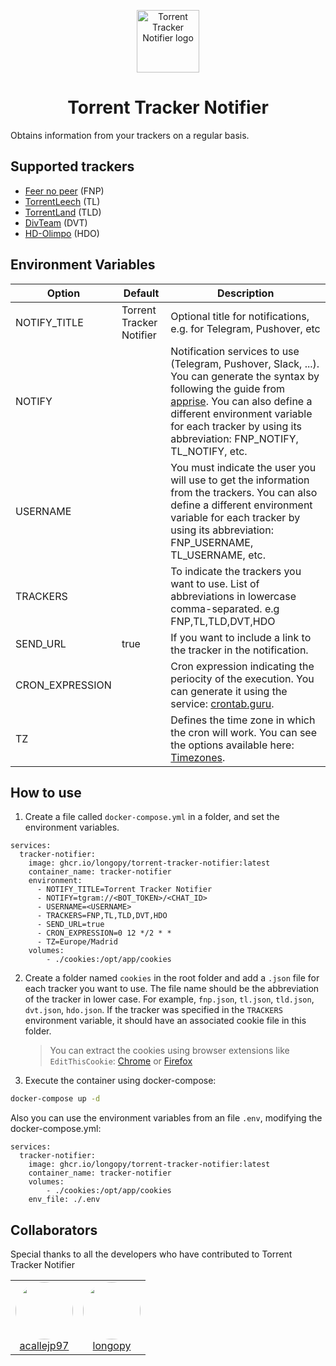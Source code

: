 <p align="center">
  <img src="https://raw.githubusercontent.com/longopy/torrent-tracker-notifier/master/logo.png" alt="Torrent Tracker Notifier logo" width="100" height="100">
  <h1 align="center"> Torrent Tracker Notifier </h1>
  </p>

Obtains information from your trackers on a regular basis.

## Supported trackers

- [Feer no peer](https://fearnopeer.com/) (FNP)
- [TorrentLeech](https://www.torrentleech.org) (TL)
- [TorrentLand](https://torrentland.li/) (TLD)
- [DivTeam](https://divteam.com/) (DVT)
- [HD-Olimpo](https://hd-olimpo.club/) (HDO)

## Environment Variables

| Option          | Default                  | Description                                                                                                                                                         |
| --------------- | ------------------------ | ------------------------------------------------------------------------------------------------------------------------------------------------------------------- |
| NOTIFY_TITLE    | Torrent Tracker Notifier | Optional title for notifications, e.g. for Telegram, Pushover, etc                                                                                                  |
| NOTIFY          |                          | Notification services to use (Telegram, Pushover, Slack, ...). You can generate the syntax by following the guide from [apprise](https://github.com/caronc/apprise). You can also define a different environment variable for each tracker by using its abbreviation: FNP_NOTIFY, TL_NOTIFY, etc.  |
| USERNAME        |                          | You must indicate the user you will use to get the information from the trackers. You can also define a different environment variable for each tracker by using its abbreviation: FNP_USERNAME, TL_USERNAME, etc.                                                |
| TRACKERS        |                          | To indicate the trackers you want to use. List of abbreviations in lowercase comma-separated. e.g FNP,TL,TLD,DVT,HDO                                                |
| SEND_URL        | true                     | If you want to include a link to the tracker in the notification.                                                                                                   |
| CRON_EXPRESSION |                          | Cron expression indicating the periocity of the execution. You can generate it using the service: [crontab.guru](https://crontab.guru/).                            |
| TZ              |                          | Defines the time zone in which the cron will work. You can see the options available here: [Timezones](https://docs.diladele.com/docker/timezones.html).            |

## How to use

1. Create a file called `docker-compose.yml` in a folder, and set the environment variables.
```
services:
  tracker-notifier:
    image: ghcr.io/longopy/torrent-tracker-notifier:latest
    container_name: tracker-notifier
    environment:
      - NOTIFY_TITLE=Torrent Tracker Notifier
      - NOTIFY=tgram://<BOT_TOKEN>/<CHAT_ID>
      - USERNAME=<USERNAME>
      - TRACKERS=FNP,TL,TLD,DVT,HDO
      - SEND_URL=true
      - CRON_EXPRESSION=0 12 */2 * *
      - TZ=Europe/Madrid
    volumes:
        - ./cookies:/opt/app/cookies
```
2. Create a folder named `cookies` in the root folder and add a `.json` file for each tracker you want to use. The file name should be the abbreviation of the tracker in lower case. For example, `fnp.json`, `tl.json`, `tld.json`, `dvt.json`, `hdo.json`.
   If the tracker was specified in the `TRACKERS` environment variable, it should have an associated cookie file in this folder.
   > You can extract the cookies using browser extensions like `EditThisCookie`: [Chrome](https://chrome.google.com/webstore/detail/editthiscookie/fngmhnnpilhplaeedifhccceomclgfbg) or [Firefox](https://addons.mozilla.org/es/firefox/addon/edithiscookie/)
3. Execute the container using docker-compose:

```bash
docker-compose up -d
```

Also you can use the environment variables from an file `.env`, modifying the docker-compose.yml:
```
services:
  tracker-notifier:
    image: ghcr.io/longopy/torrent-tracker-notifier:latest
    container_name: tracker-notifier
    volumes:
        - ./cookies:/opt/app/cookies
    env_file: ./.env
```

## Collaborators

Special thanks to all the developers who have contributed to Torrent Tracker Notifier

<table id='collaborators'>
<tr align='center'>
    <td id='acallejp97'>
        <a href='https://github.com/acallejp97'>
            <img src='https://github.com/acallejp97.png' width='92px;' style='border-radius: 99999px;'>
        </a>
        <br>
        <a href='https://github.com/acallejp97'>acallejp97</a>
    </td>
     <td id='longopy'>
        <a href='https://github.com/longopy'>
            <img src='https://github.com/longopy.png' width='92px;' style='border-radius: 99999px;'>
        </a>
        <br>
        <a href='https://github.com/longopy'>longopy</a>
    </td>
    </tr>
</table>
